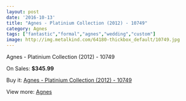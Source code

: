 ```yaml
---
layout: post
date: '2016-10-13'
title: "Agnes - Platinium Collection (2012) - 10749"
category: Agnes
tags: ["fantastic","formal","agnes","wedding","custom"]
image: http://img.metalkind.com/64180-thickbox_default/10749.jpg
---
```

Agnes - Platinium Collection (2012) - 10749

On Sales: **$345.99**
<a href="https://www.metalkind.com/en/agnes/4509-10749.html"><amp-img layout="responsive" width="600" height="600" src="//img.metalkind.com/64180-thickbox_default/10749.jpg" alt="Agnes - Platinium Collection (2012) - 10749 0" /></a>
<a href="https://www.metalkind.com/en/agnes/4509-10749.html"><amp-img layout="responsive" width="600" height="600" src="//img.metalkind.com/64181-thickbox_default/10749.jpg" alt="Agnes - Platinium Collection (2012) - 10749 1" /></a>

Buy it: [Agnes - Platinium Collection (2012) - 10749](https://www.metalkind.com/en/agnes/4509-10749.html "Agnes - Platinium Collection (2012) - 10749")

View more: [Agnes](https://www.metalkind.com/en/4-agnes "Agnes")